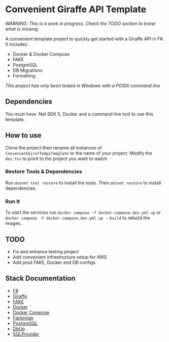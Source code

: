# Convenient Giraffe API Template

*WARNING: This is a work in progress. Check the TODO section to know what is missing.*

A convenient template project to quickly get started with a Giraffe API in F#. It includes:

- Docker & Docker Compose
- FAKE
- PostgreSQL
- DB Migrations
- Formatting

*This project has only been tested in Windows with a POSIX command line*

## Dependencies

You must have .Net SDK 5, Docker and a command line tool to use this template.

## How to use

Clone the project then rename all instances of `ConvenientGiraffeApiTemplate` to the name of 
your project. Modify the `dev.fsx` to point to the project you want to watch.

### Restore Tools & Dependencies

Run `dotnet tool restore` to install the tools. Then `dotnet restore` to install dependencies.

### Run It

To start the services run `docker compose -f docker-compose.dev.yml up` or 
`docker compose -f docker-compose.dev.yml up --build` to rebuild the images.

## TODO

- Fix and enhance testing project
- Add convenient infrastructure setup for AWS
- Add prod FAKE, Docker and DB configs

## Stack Documentation

- [F#](https://fsharp.org/)
- [Giraffe](https://github.com/giraffe-fsharp/Giraffe)
- [FAKE](https://fake.build/fake-gettingstarted.html)
- [Docker](https://docs.docker.com/)
- [Docker Compose](https://docs.docker.com/compose/)
- [Fantomas](https://github.com/fsprojects/fantomas)
- [PostgreSQL](https://www.postgresql.org/)
- [DbUp](https://dbup.github.io/)
- [SQLProvider](https://fsprojects.github.io/SQLProvider/)